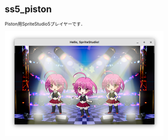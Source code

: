 # ss5_piston

Piston用SpriteStudio5プレイヤーです．

![サンプル](https://raw.githubusercontent.com/3c1u/Ss5-piston/master/examples.png "サンプル")
